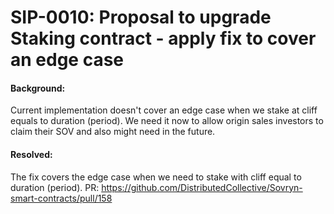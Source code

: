 # SIP-0010: Proposal to upgrade Staking contract - apply fix to cover an edge case

#### Background: ####
Current implementation doesn't cover an edge case when we stake at cliff equals to duration (period).
We need it now to allow origin sales investors to claim their SOV and also might need in the future.

#### Resolved: ####
The fix covers the edge case when we need to stake with cliff equal to duration (period).
PR: https://github.com/DistributedCollective/Sovryn-smart-contracts/pull/158
